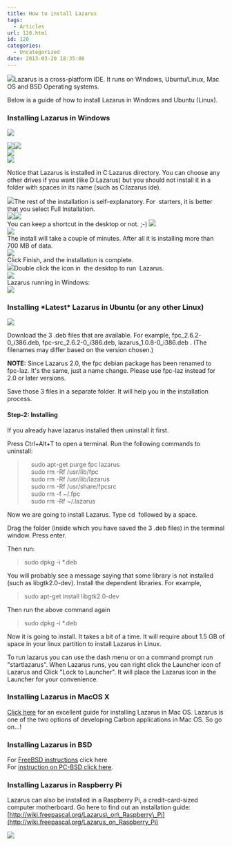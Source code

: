 ```yaml
---
title: How to install Lazarus
tags:
  - Articles
url: 120.html
id: 120
categories:
  - Uncategorized
date: 2013-03-20 18:35:00
---
```


![](how-to-install-lazarus/windows-mac-os-linux-logo1.jpg)Lazarus is a cross-platform IDE. It runs on Windows, Ubuntu/Linux, Mac OS and BSD Operating systems.  
  
Below is a guide of how to install Lazarus in Windows and Ubuntu (Linux).  
  
  
  

### Installing Lazarus in Windows

![](how-to-install-lazarus/download-lazarus.gif)  
  
![](http://2.bp.blogspot.com/-Tm7k-wuulIE/UU3mbGiYhaI/AAAAAAAAAUc/ncf4NyEc64E/s1600/01.gif)![](how-to-install-lazarus/02.gif)  
![](how-to-install-lazarus/03.gif)  
![](how-to-install-lazarus/04.gif)  
  
Notice that Lazarus is installed in C:Lazarus directory. You can choose any other drives if you want (like D:Lazarus) but you should not install it in a folder with spaces in its name (such as C:lazarus ide).  
  
![](how-to-install-lazarus/05.gif)The rest of the installation is self-explanatory. For  starters, it is better that you select Full Installation.  
![](http://2.bp.blogspot.com/-3xOYseuywMA/UU3pL5o_dtI/AAAAAAAAAVE/HEeKXKZskuo/s1600/06.gif)![](how-to-install-lazarus/07.gif)  
You can keep a shortcut in the desktop or not. ;-) ![](how-to-install-lazarus/08.gif)  
![](how-to-install-lazarus/09.gif)  
The install will take a couple of minutes. After all it is installing more than 700 MB of data.  
![](how-to-install-lazarus/10.gif)  
Click Finish, and the installation is complete.  
![](how-to-install-lazarus/11.gif)Double click the icon in  the desktop to run  Lazarus.  
![](how-to-install-lazarus/12.gif)  
Lazarus running in Windows:  
![](how-to-install-lazarus/13.gif)  

### Installing \*Latest\* Lazarus in Ubuntu (or any other Linux)

![](how-to-install-lazarus/download-lazarus2.gif)  
  

Download the 3 .deb files that are available. For example, fpc\_2.6.2-0\_i386.deb, fpc-src\_2.6.2-0\_i386.deb, lazarus\_1.0.8-0\_i386.deb . (The filenames may differ based on the version chosen.)  
  
**NOTE:** Since Lazarus 2.0, the fpc debian package has been renamed to fpc-laz. It's the same, just a name change. Please use fpc-laz instead for 2.0 or later versions.  
  
Save those 3 files in a separate folder. It will help you in the installation process.

  

#### Step-2: Installing

If you already have lazarus installed then uninstall it first.  
  

Press Ctrl+Alt+T to open a terminal. Run the following commands to uninstall:  

>     sudo apt-get purge fpc lazarus  
>     sudo rm -Rf /usr/lib/fpc  
>     sudo rm -Rf /usr/lib/lazarus  
>     sudo rm -Rf /usr/share/fpcsrc  
>     sudo rm -f ~/.fpc  
>     sudo rm -Rf ~/.lazarus

  
Now we are going to install Lazarus. Type cd  followed by a space.

  

Drag the folder (inside which you have saved the 3 .deb files) in the terminal window. Press enter.

  

Then run:

> sudo dpkg -i \*.deb

  

You will probably see a message saying that some library is not installed (such as libgtk2.0-dev). Install the dependent libraries. For example,

> sudo apt-get install libgtk2.0-dev

Then run the above command again

> sudo dpkg -i \*.deb

Now it is going to install. It takes a bit of a time. It will require about 1.5 GB of space in your linux partition to install Lazarus in Linux.  
  
To run lazarus you can use the dash menu or on a command prompt run "startlazarus". When Lazarus runs, you can right click the Launcher icon of Lazarus and Click "Lock to Launcher". It will place the Lazarus icon in the Launcher for your convenience.  
  
  

### Installing Lazarus in MacOS X

[Click here](http://wiki.freepascal.org/Installing_Lazarus_on_MacOS_X) for an excellent guide for installing Lazarus in Mac OS. Lazarus is one of the two options of developing Carbon applications in Mac OS. So go on...!  
  
  

### Installing Lazarus in BSD

For [FreeBSD instructions](http://wiki.freepascal.org/Installing_Lazarus#Installing_Lazarus_under_FreeBSD) click here  
For [instruction on PC-BSD click here](http://wiki.freepascal.org/Installing_Lazarus#Installing_Lazarus_under_PC-BSD_1.0rc1.2B).  
  

### Installing Lazarus in Raspberry Pi

Lazarus can also be installed in a Raspberry Pi, a credit-card-sized computer motherboard. Go here to find out an installation guide: [http://wiki.freepascal.org/Lazarus\_on\_Raspberry\_Pi](http://wiki.freepascal.org/Lazarus_on_Raspberry_Pi)  

[![](https://wiki.freepascal.org/images/thumb/e/ef/Lazarus_on_Raspberry_Pi_Raspian_Wheezy_version_2012-10-28.png/200px-Lazarus_on_Raspberry_Pi_Raspian_Wheezy_version_2012-10-28.png)](how-to-install-lazarus/750px-Lazarus_on_Raspberry_Pi_Raspian_Wheezy_version_2012-10-28.png)